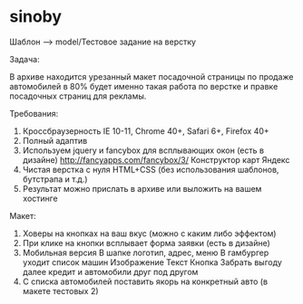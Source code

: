 # sinoby

Шаблон --> model/Тестовое задание на верстку

Задача:

В архиве находится урезанный макет посадочной страницы по продаже автомобилей
в 80% будет именно такая работа по верстке и правке посадочных страниц для рекламы.

Требования:
1. Кроссбраузерность IE 10-11, Chrome 40+, Safari 6+, Firefox 40+
2. Полный адаптив
3. Используем jquery и fancybox для всплывающих окон (есть в дизайне)
http://fancyapps.com/fancybox/3/
Конструктор карт Яндекс
4. Чистая верстка с нуля HTML+CSS (без использования шаблонов, бутстрапа и т.д.)
5. Результат можно прислать в архиве или выложить на вашем хостинге

Макет:
1. Ховеры на кнопках на ваш вкус (можно с каким либо эффектом)
2. При клике на кнопки всплывает форма заявки (есть в дизайне)
3. Мобильная версия
В шапке логотип, адрес, меню
В гамбургер уходит список машин
Изображение
Текст
Кнопка Забрать выгоду
далее кредит и автомобили друг под другом
4. С списка автомобилей поставить якорь на конкретный авто (в макете тестовых 2)